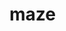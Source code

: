 # maze

<!doctype html>
<html>
<head>
    <meta charset="UTF-8" />
    <title> Maze Game</title>
    <style>
        * { padding: 0; margin: 0; }
		body{
		background-image:url(m1.jpg);
		background-size: cover;
		background-attachment: fixed;
		}
		
        #heading {
            text-align: center;
            margin-top: 15px;
            margin-bottom: 15px;
            font-size: xx-large;
        }
        #heading{ margin: 0 auto}
        #canvas { background: #99afa3; display: block; margin: 0 auto; }
        #c { background: #eeeeee; display: block; margin: 0 auto; }
        #timerel { background: #eeeeee; display: block; margin: 0 auto; }
    </style>
    <style>
	
        /* The Modal (background) */
        .modal {
            display: none; /* Hidden by default */
            position: fixed; /* Stay in place */
            z-index: 1; /* Sit on top */
            padding-top: 20%; /* Location of the box */
            left: 0;
            top: 0;
            width: 100%; /* Full width */
            height: 100%; /* Full height */
            overflow: auto; /* Enable scroll if needed */
            background-color: rgb(0,0,0); /* Fallback color */
            background-color: rgba(0,0,0,0.4); /* Black w/ opacity */
        }

        /* Modal Content */
        .modal-content {
            position: relative;
            background-color: #fefefe;
            margin: auto;
            padding: 0;
            border: 1px solid #888;
            width: 30%;
            box-shadow: 0 4px 8px 0 rgba(0,0,0,0.2),0 6px 20px 0 rgba(0,0,0,0.19);
            -webkit-animation-name: animatetop;
            -webkit-animation-duration: 0.4s;
            animation-name: animatetop;
            animation-duration: 0.4s
        }

        /* Add Animation */
        @-webkit-keyframes animatetop {
            from {top:-300px; opacity:0}
            to {top:0; opacity:1}
        }

        @keyframes animatetop {
            from {top:-300px; opacity:0}
            to {top:0; opacity:1}
        }

        /* The Close Button */
        .close {
            color: white;
            float: right;
            font-size: 28px;
            font-weight: bold;
        }

        .close:hover,
        .close:focus {
            color: #000;
            text-decoration: none;
            cursor: pointer;
        }

        .modal-header {
            padding: 2px 16px;
            background-color: #41d9f4;
            color: white;
            text-align: center;
            height : 50%;
        }

        .modal-body {padding: 2px 16px;}

        .modal-footer {
            padding: 2px 16px;
            background-color:#f4bc42;
            color: white;
            text-align: center;
            height: 50%;
        }
    </style>


</head>
<body>
<section>
    <div id="wrapper" style="margin-left:auto; margin-right:auto;">
        <h1 id="heading" style="background-color: #a59e9a; text-decoration-style: solid; color: #F8F8F8; width: 40%; margin-top: 0px; margin-bottom: 10px">Lost Path</h1>
        <div id="maze">
            <p style="text-align: center;margin-bottom: 10px">Find the way out of Maze in 30 seconds!</p>
            <div id="c" style="margin-left:auto; margin-right:auto;margin-bottom: 10px;text-align: center;width: 10%;font-size: large"></div>

            <canvas id="canvas" width="523" height="523" style="margin-left:auto; margin-right:auto">
            This text is displayed if your browser does not support HTML5 Canvas.
        </canvas>
            <div id="timerel" style="margin-left:auto; margin-right:auto;margin-top:0px;text-align: center;width: 15%;font-size: large"></div>

        </div>

        <!-- The Modal -->
        <div id="myModal" class="modal">

            <!-- Modal content -->
            <div class="modal-content">
                <div class="modal-header">
                    <span class="close">&times;</span>
                    <h2 class="gamehead"></h2>
                </div>
                <div class="modal-footer">
                    <h2 id="demo" onmouseover="" style="cursor:pointer;">Play Again?</h2>
                </div>
            </div>

        </div>


    </div>
    <!--canvas id="c" width="2048" height="2048" style="margin-left:auto; margin-right:auto"></canvas-->
    <script type="text/javascript">
        // Get the modal
        var modal = document.getElementById('myModal');

        // Get the <span> element that closes the modal
        var span = document.getElementsByClassName("close")[0];

        // When the user clicks the button, open the modal
        modelfungo = function() {
            console.log("func called")
            modal.style.display = "block";
            x = document.querySelector(".gamehead");
            x.textContent = "Game Over"

        }

        modelfunwin = function() {
            console.log("func called")
            modal.style.display = "block";
            x = document.querySelector(".gamehead");
            x.textContent = "Congrats! You Win"

        }

        document.getElementById("demo").addEventListener("click", myFunction);

        function myFunction() {
            document.location.reload();
        }

        // When the user clicks on <span> (x), close the modal
        span.onclick = function() {
            modal.style.display = "none";
        }

        // When the user clicks anywhere outside of the modal, close it
        window.onclick = function(event) {
            if (event.target == modal) {
                modal.style.display = "none";
            }
        }


        //var now = new Date().getTime();
        function startTimer(duration, display) {
            var start = Date.now(),
                diff,
                minutes,
                seconds;

            function timer() {
                if(playing) {
                    diff = duration - (((Date.now() - start) / 1000) | 0);
                    minutes = (diff / 60) | 0;
                    seconds = (diff % 60) | 0;
                    minutes = minutes < 10 ? "0" + minutes : minutes;
                    seconds = seconds < 10 ? "0" + seconds : seconds;
                    display.textContent = "Game ends in " + minutes + ":" + seconds;

                    if (diff <= 0) {
                        display.textContent = "Game Over";
                        start = Date.now() + 1000;
                        playing = false
                        modelfungo();
                    }
                }
            };
            timer();
            setInterval(timer,1000)
        }

        window.onload = function () {
            twominutes = 30;
            x = document.querySelector("#timerel");
            startTimer(twominutes,x)
        }
        playing = true
        window.addEventListener('keydown',doKeyDown,true);

        function doKeyDown(evt)
        {
            var handled = false;
            if (playing) {
                switch (evt.keyCode) {
                    case 38:  /* Up arrow was pressed */
                        m.moveup("canvas");
                        handled = true
                        break;
                    case 87:  /* Up arrow was pressed */
                        m.moveup("canvas");
                        handled = true
                        break;
                    case 40 :  /* Down arrow was pressed */
                        m.movedown("canvas");
                        handled = true
                        break;
                    case 83 :  /* Down arrow was pressed */
                        m.movedown("canvas");
                        handled = true
                        break;
                    case 37:  /* Left arrow was pressed */
                        m.moveleft("canvas");
                        handled = true
                        break;
                    case 65:  /* Left arrow was pressed */
                        m.moveleft("canvas");
                        handled = true
                        break;
                    case 39:  /* Right arrow was pressed */
                        m.moveright("canvas");
                        handled = true
                        break;
                    case 68:  /* Right arrow was pressed */
                        m.moveright("canvas");
                        handled = true
                        break;
                }
                if (m.checker("canvas"))
                    playing = false
                console.log(m.getMoves())

            }
            if (handled)
                evt.preventDefault(); // prevent arrow keys from scrolling the page (supported in IE9+ and all other browsers)
        }


        var dsd = function (size) {
            this.N = size;
            this.P = new Array(this.N);
            this.R = new Array(this.N);

            this.init = function () {
                for (var i = 0; i < this.N; i++) {
                    this.P[i] = i;
                    this.R[i] = 0;
                }
            }

            this.union = function (x, y) {
                var u = this.find(x);
                var v = this.find(y);
                if (this.R[u] > this.R[v]) {
                    this.R[u] = this.R[v] + 1;
                    this.P[u] = v;
                }
                else {
                    this.R[v] = this.R[u] + 1;
                    this.P[v] = u;
                }
            }

            this.find = function (x) {
                if (x == this.P[x])
                    return x;
                this.P[x] = this.find(this.P[x]);
                return this.P[x];
            }
        };

        function random(min, max)      { return (min + (Math.random() * (max - min)));            };
        function randomChoice(choices) { return choices[Math.round(random(0, choices.length-1))]; };

        var maze = function (X, Y) {
            this.N = X;
            this.M = Y;
            this.S = 25;
            this.moves = 0;
            this.Board = new Array(2 * this.N + 1);
            this.EL = new Array();
            this.vis = new Array(2 * this.N + 1);
            this.delay = 2;
            this.x = 1;
            this.init = function () {
                for (var i = 0; i < 2 * this.N + 1; i++) {
                    this.Board[i] = new Array(2 * this.M + 1);
                    this.vis[i] = new Array(2 * this.M + 1);
                }

                for (var i = 0; i < 2 * this.N + 1; i++) {
                    for (var j = 0; j < 2 * this.M + 1; j++) {
                        if (!(i % 2) && !(j % 2)) {
                            this.Board[i][j] = '+';
                        }
                        else if (!(i % 2)) {
                            this.Board[i][j] = '-';
                        }
                        else if (!(j % 2)) {
                            this.Board[i][j] = '|';
                        }
                        else {
                            this.Board[i][j] = ' ';
                        }
                        this.vis[i][j] = 0;
                    }
                }
            }


            this.add_edges = function () {
                for (var i = 0; i < this.N; i++) {
                    for (var j = 0; j < this.M; j++) {
                        if (i != this.N - 1) {
                            this.EL.push([[i, j], [i + 1, j], 1]);
                        }
                        if (j != this.M - 1) {
                            this.EL.push([[i, j], [i, j + 1], 1]);
                        }
                    }
                }
            }


            //Hash function
            this.h = function (e) {
                return e[1] * this.M + e[0];
            }
            this.randomize = function (EL) {
                for (var i = 0; i < EL.length; i++) {
                    var si = Math.floor(Math.random() * 387) % EL.length;
                    var tmp = EL[si];
                    EL[si] = EL[i];
                    EL[i] = tmp;
                }
                return EL;
            }

            this.breakwall = function (e) {
                var x = e[0][0] + e[1][0] + 1;
                var y = e[0][1] + e[1][1] + 1;
                this.Board[x][y] = ' ';
            }

            this.gen_maze = function () {
                this.EL = this.randomize(this.EL);
                var D = new dsd(this.M * this.M);
                D.init();
                var s = this.h([0, 0]);
                var e = this.h([this.N - 1, this.M - 1]);
                this.Board[1][0] = ' ';
                this.Board[2 * this.N - 1][2 * this.M] = ' ';
                //Run Kruskal
                for (var i = 0; i < this.EL.length; i++) {
                    var x = this.h(this.EL[i][0]);
                    var y = this.h(this.EL[i][1]);
                    if (D.find(s) == D.find(e)) {
                        if (!(D.find(x) == D.find(s) && D.find(y) == D.find(s))) {
                            if (D.find(x) != D.find(y)) {
                                D.union(x, y);
                                this.breakwall(this.EL[i]);
                                this.EL[i][2] = 0;
                            }

                        }
                        //break;
                    }

                    else if (D.find(x) != D.find(y)) {
                        D.union(x, y);
                        this.breakwall(this.EL[i]);
                        this.EL[i][2] = 0;
                    }
                    else {
                        continue;
                    }
                }

            };


            this.draw_canvas = function (id) {
                this.canvas = document.getElementById(id);
                var scale = this.S;
                temp = []
                if (this.canvas.getContext) {
                    this.ctx = this.canvas.getContext('2d');
                    this.Board[1][0] = '$'
                    for (var i = 0; i < 2 * this.N + 1; i++) {
                        for (var j = 0; j < 2 * this.M + 1; j++) {
                            if (this.Board[i][j] != ' '){//} && this.Board[i][j] != '&') {
                                this.ctx.fillStyle = "#0b052d";
                                this.ctx.fillRect(scale * i, scale * j, scale, scale);
                            }
                            else if(i<5 && j <5)
                                temp.push([i,j])
                            }
                    }
                    x = randomChoice(temp)
                //    console.log(temp)
                    this.Board[x[0]][x[1]] = '&'
                    this.ctx.fillStyle = "#c4192a";
                    this.ctx.fillRect(scale* x[0], scale * x[1], scale, scale);
                }
            };

            this.checkPos = function (id) {
                for (var i = 0; i < 2 * this.N + 1; i++) {
                    for (var j = 0; j < 2 * this.M + 1; j++) {
                        if (this.Board[i][j] == '&') {
                           // console.log(i,j)
                            return [i,j]
                        }
                    }
                }
            }

            this.moveclear = function (a,b) {
                var scale = this.S;
                this.ctx = this.canvas.getContext('2d');
                this.ctx.fillStyle = "#e27158";
                this.ctx.fillRect(scale * a, scale * b, scale, scale);
                this.Board[a][b] = ' '
            }

            this.move =  function (a,b) {
                var scale = this.S;
                this.ctx = this.canvas.getContext('2d');
                this.ctx.fillStyle = "#c4192a";
                this.ctx.fillRect(scale * a, scale * b, scale, scale);
                this.Board[a][b] = '&'
            }

            this.moveup = function (id) {
                cord = this.checkPos(id);
                var scale = this.S;
                i = cord[0]
                j = cord[1]
                j -= 1
                if (j < 0)
                    return
                else if (j > 2 * this.M)
                    return
                else if (this.Board[i][j] == ' ') {
                    this.moveclear(i,j+1);
                    this.move(i,j);
                    this.moves+=1;}
                else
                    return
            }

            this.movedown = function (id) {
                cord = this.checkPos(id);
                var scale = this.S;
                i = cord[0]
                j = cord[1]
                j+=1
                if(j<0)
                    return
                else if(j>2*this.M)
                    return
                else if(this.Board[i][j] ==' ') {
                    this.moveclear(i,j-1);
                    this.move(i,j);
                    this.moves+=1;}
                else
                    return
            }

            this.moveleft = function (id) {
                cord = this.checkPos(id);
                var scale = this.S;
                i = cord[0]
                j = cord[1]
                i-=1
                if(i<0)
                    return
                else if(i>2*this.N)
                    return
                else if(this.Board[i][j] ==' ') {
                    this.moveclear(i+1,j);
                    this.move(i,j);
                    this.moves+=1;}
                else
                    return
            }

            this.moveright = function (id) {
                cord = this.checkPos(id);
                var scale = this.S;
                i = cord[0]
                j = cord[1]
                i+=1
                if(i<0)
                    return
                else if(i>2*this.N)
                    return
                else if(this.Board[i][j] ==' ') {
                    this.moveclear(i-1,j);
                    this.move(i,j);
                    this.moves+=1;}
                else
                    return
            }
            this.checker = function (id) {
          //      console.log("win");
                cord = this.checkPos(id);
                i = cord[0]
                j = cord[1]
            //    console.log(cord)
                if ((i == 19 && j== 20) || (i==1 && j==0)) {
                    modelfunwin();
         //           alert("YOU WIN, CONGRATULATIONS!");
                  //
                    return 1
                }
                return 0
            }

            this.getMoves = function () {
                return this.moves;
            }

        };

        m = new maze(10 , 10);
        m.init();
        m.add_edges();
        m.gen_maze();
        m.draw_canvas("canvas");
        function drawMoves() {
            document.getElementById("c").innerHTML = "Moves: "+ m.getMoves()
        }
       // drawMoves();
       setInterval(drawMoves, 100);

        //addEvents();
    </script>
    <script>

    </script>


</section>
</body>
</html>
